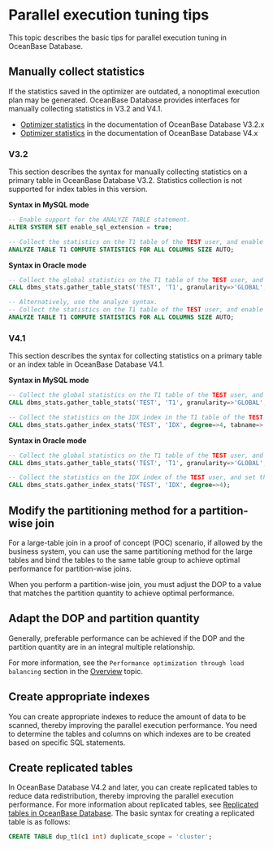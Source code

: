 # Parallel execution tuning tips

This topic describes the basic tips for parallel execution tuning in OceanBase Database.

## Manually collect statistics

If the statistics saved in the optimizer are outdated, a nonoptimal execution plan may be generated. OceanBase Database provides interfaces for manually collecting statistics in V3.2 and V4.1.

* [Optimizer statistics](https://en.oceanbase.com/docs/enterprise-oceanbase-database-en-10000000000851253) in the documentation of OceanBase Database V3.2.x
* [Optimizer statistics](https://en.oceanbase.com/docs/common-oceanbase-database-10000000001231724) in the documentation of OceanBase Database V4.x

### V3.2

This section describes the syntax for manually collecting statistics on a primary table in OceanBase Database V3.2. Statistics collection is not supported for index tables in this version.

**Syntax in MySQL mode**

```sql
-- Enable support for the ANALYZE TABLE statement.
ALTER SYSTEM SET enable_sql_extension = true;

-- Collect the statistics on the T1 table of the TEST user, and enable the AUTO strategy for determining the number of buckets for all columns.
ANALYZE TABLE T1 COMPUTE STATISTICS FOR ALL COLUMNS SIZE AUTO;
```

**Syntax in Oracle mode**

```sql
-- Collect the global statistics on the T1 table of the TEST user, and enable the AUTO strategy for determining the number of buckets for all columns.
CALL dbms_stats.gather_table_stats('TEST', 'T1', granularity=>'GLOBAL', method_opt=>'FOR ALL COLUMNS SIZE AUTO');

-- Alternatively, use the analyze syntax.
-- Collect the statistics on the T1 table of the TEST user, and enable the AUTO strategy for determining the number of buckets for all columns.
ANALYZE TABLE T1 COMPUTE STATISTICS FOR ALL COLUMNS SIZE AUTO;
```

### V4.1

This section describes the syntax for collecting statistics on a primary table or an index table in OceanBase Database V4.1.

**Syntax in MySQL mode**

```sql
-- Collect the global statistics on the T1 table of the TEST user, and enable the AUTO strategy for determining the number of buckets for all columns.
CALL dbms_stats.gather_table_stats('TEST', 'T1', granularity=>'GLOBAL', method_opt=>'FOR ALL COLUMNS SIZE AUTO');

-- Collect the statistics on the IDX index in the T1 table of the TEST user, set the degree of parallelism (DOP) to 4, and specify the table name. The table name must be specified because the index name is not unique.
CALL dbms_stats.gather_index_stats('TEST', 'IDX', degree=>4, tabname=>'T1');
```

**Syntax in Oracle mode**

```sql
-- Collect the global statistics on the T1 table of the TEST user, and enable the AUTO strategy for determining the number of buckets for all columns.
CALL dbms_stats.gather_table_stats('TEST', 'T1', granularity=>'GLOBAL', method_opt=>'FOR ALL COLUMNS SIZE AUTO');

-- Collect the statistics on the IDX index of the TEST user, and set the DOP to 4. You do not need to specify the table name because the index name is unique.
CALL dbms_stats.gather_index_stats('TEST', 'IDX', degree=>4);
```

## Modify the partitioning method for a partition-wise join

For a large-table join in a proof of concept (POC) scenario, if allowed by the business system, you can use the same partitioning method for the large tables and bind the tables to the same table group to achieve optimal performance for partition-wise joins.

When you perform a partition-wise join, you must adjust the DOP to a value that matches the partition quantity to achieve optimal performance.

## Adapt the DOP and partition quantity

Generally, preferable performance can be achieved if the DOP and the partition quantity are in an integral multiple relationship.

For more information, see the `Performance optimization through load balancing` section in the [Overview](100.parallel-execution-concept.md) topic.

## Create appropriate indexes

You can create appropriate indexes to reduce the amount of data to be scanned, thereby improving the parallel execution performance. You need to determine the tables and columns on which indexes are to be created based on specific SQL statements.

## Create replicated tables

In OceanBase Database V4.2 and later, you can create replicated tables to reduce data redistribution, thereby improving the parallel execution performance. For more information about replicated tables, see [Replicated tables in OceanBase Database](https://www.oceanbase.com/knowledge-base/oceanbase-database-20000000027). The basic syntax for creating a replicated table is as follows:

```sql
CREATE TABLE dup_t1(c1 int) duplicate_scope = 'cluster';
```
